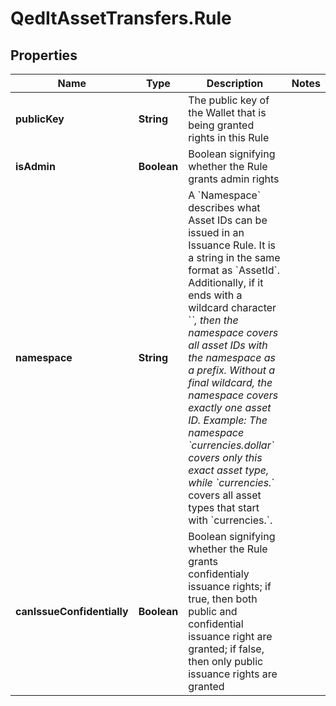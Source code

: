 # QedItAssetTransfers.Rule

## Properties
Name | Type | Description | Notes
------------ | ------------- | ------------- | -------------
**publicKey** | **String** | The public key of the Wallet that is being granted rights in this Rule | 
**isAdmin** | **Boolean** | Boolean signifying whether the Rule grants admin rights | 
**namespace** | **String** | A &#x60;Namespace&#x60; describes what Asset IDs can be issued in an Issuance Rule. It is a string in the same format as &#x60;AssetId&#x60;. Additionally, if it ends with a wildcard character &#x60;*&#x60;, then the namespace covers all asset IDs with the namespace as a prefix. Without a final wildcard, the namespace covers exactly one asset ID. Example: The namespace &#x60;currencies.dollar&#x60; covers only this exact asset type, while &#x60;currencies.*&#x60; covers all asset types that start with &#x60;currencies.&#x60;.  | 
**canIssueConfidentially** | **Boolean** | Boolean signifying whether the Rule grants confidentialy issuance rights; if true, then both public and confidential issuance right are granted; if false, then only public issuance rights are granted | 


